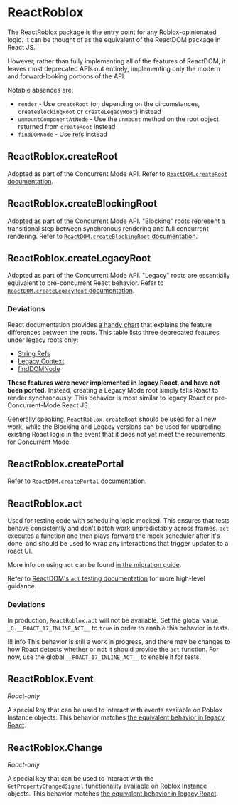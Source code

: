 # ReactRoblox

The ReactRoblox package is the entry point for any Roblox-opinionated logic. It can be thought of as the equivalent of the ReactDOM package in React JS.

However, rather than fully implementing all of the features of ReactDOM, it leaves most deprecated APIs out entirely, implementing only the modern and forward-looking portions of the API.

Notable absences are:

* `render` - Use `createRoot` (or, depending on the circumstances, `createBlockingRoot` or `createLegacyRoot`) instead
* `unmountComponentAtNode` - Use the `unmount` method on the root object returned from `createRoot` instead
* `findDOMNode` - Use [refs](https://reactjs.org/docs/refs-and-the-dom.html) instead

## ReactRoblox.createRoot
Adopted as part of the Concurrent Mode API. Refer to [`ReactDOM.createRoot` documentation](https://reactjs.org/docs/concurrent-mode-reference.html#createroot).

## ReactRoblox.createBlockingRoot
Adopted as part of the Concurrent Mode API. "Blocking" roots represent a transitional step between synchronous rendering and full concurrent rendering. Refer to [`ReactDOM.createBlockingRoot` documentation](https://reactjs.org/docs/concurrent-mode-adoption.html#migration-step-blocking-mode).

## ReactRoblox.createLegacyRoot
Adopted as part of the Concurrent Mode API. "Legacy" roots are essentially equivalent to pre-concurrent React behavior. Refer to [`ReactDOM.createLegacyRoot` documentation](https://reactjs.org/docs/concurrent-mode-adoption.html#migration-step-blocking-mode).

### Deviations
React documentation provides [a handy chart](https://reactjs.org/docs/concurrent-mode-adoption.html#feature-comparison) that explains the feature differences between the roots. This table lists three deprecated features under legacy roots only:

* [String Refs](https://reactjs.org/docs/refs-and-the-dom.html#legacy-api-string-refs)
* [Legacy Context](https://reactjs.org/docs/legacy-context.html)
* [findDOMNode](https://reactjs.org/docs/strict-mode.html#warning-about-deprecated-finddomnode-usage)

**These features were never implemented in legacy Roact, and have not been ported.** Instead, creating a Legacy Mode root simply tells Roact to render synchronously. This behavior is most similar to legacy Roact or pre-Concurrent-Mode React JS.

Generally speaking, `ReactRoblox.createRoot` should be used for all new work, while the Blocking and Legacy versions can be used for upgrading existing Roact logic in the event that it does not yet meet the requirements for Concurrent Mode.

## ReactRoblox.createPortal
Refer to [`ReactDOM.createPortal` documentation](https://reactjs.org/docs/portals.html).

<!-- Testing/globals only -->
## ReactRoblox.act
Used for testing code with scheduling logic mocked. This ensures that tests behave consistently and don't batch work unpredictably across frames. `act` executes a function and then plays forward the mock scheduler after it's done, and should be used to wrap any interactions that trigger updates to a roact UI.

More info on using `act` can be found [in the migration guide](migrating-from-roact-1x.md#reactrobloxact).

Refer to [ReactDOM's `act` testing documentation](https://reactjs.org/docs/test-utils.html#act) for more high-level guidance.

### Deviations
In production, `ReactRoblox.act` will not be available. Set the global value `_G.__ROACT_17_INLINE_ACT__` to `true` in order to enable this behavior in tests.

!!! info
	This behavior is still a work in progress, and there may be changes to how Roact detects whether or not it should provide the `act` function. For now, use the global `__ROACT_17_INLINE_ACT__` to enable it for tests.

## ReactRoblox.Event
*Roact-only*

A special key that can be used to interact with events available on Roblox Instance objects. This behavior matches [the equivalent behavior in legacy Roact](https://roblox.github.io/roact/guide/events/).

## ReactRoblox.Change
*Roact-only*

A special key that can be used to interact with the `GetPropertyChangedSignal` functionality available on Roblox Instance objects. This behavior matches [the equivalent behavior in legacy Roact](https://roblox.github.io/roact/guide/events/).
